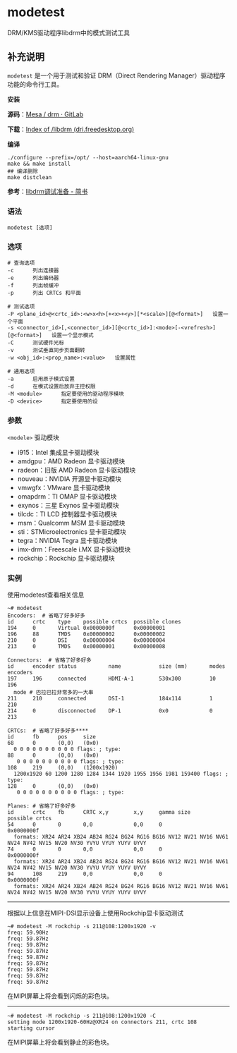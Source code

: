 modetest
===

DRM/KMS驱动程序libdrm中的模式测试工具

## 补充说明

`modetest` 是一个用于测试和验证 DRM（Direct Rendering Manager）驱动程序功能的命令行工具。

**安装**

**源码**：[Mesa / drm · GitLab](https://gitlab.freedesktop.org/mesa/drm)

**下载**：[Index of /libdrm (dri.freedesktop.org)](https://dri.freedesktop.org/libdrm/)

**编译**
```shell
./configure --prefix=/opt/ --host=aarch64-linux-gnu
make && make install
## 编译删除
make distclean
```

**参考**：[libdrm调试准备 - 简书](https://www.jianshu.com/p/a9152ca3e7ab)


### 语法

```shell
modetest [选项]
```

### 选项

```shell
# 查询选项
-c      列出连接器
-e      列出编码器
-f      列出帧缓冲
-p      列出 CRTCs 和平面

# 测试选项
-P <plane_id>@<crtc_id>:<w>x<h>[+<x>+<y>][*<scale>][@<format>]   设置一个平面
-s <connector_id>[,<connector_id>][@<crtc_id>]:<mode>[-<vrefresh>][@<format>]   设置一个显示模式
-C      测试硬件光标
-v      测试垂直同步页面翻转
-w <obj_id>:<prop_name>:<value>   设置属性

# 通用选项
-a      启用原子模式设置
-d      在模式设置后放弃主控权限
-M <module>      指定要使用的驱动程序模块
-D <device>      指定要使用的设
```

### 参数

`<modele>` 驱动模块

- i915：Intel 集成显卡驱动模块
- amdgpu：AMD Radeon 显卡驱动模块
- radeon：旧版 AMD Radeon 显卡驱动模块
- nouveau：NVIDIA 开源显卡驱动模块
- vmwgfx：VMware 显卡驱动模块
- omapdrm：TI OMAP 显卡驱动模块
- exynos：三星 Exynos 显卡驱动模块
- tilcdc：TI LCD 控制器显卡驱动模块
- msm：Qualcomm MSM 显卡驱动模块
- sti：STMicroelectronics 显卡驱动模块
- tegra：NVIDIA Tegra 显卡驱动模块
- imx-drm：Freescale i.MX 显卡驱动模块
- rockchip：Rockchip 显卡驱动模块

### 实例

使用modetest查看相关信息
```shell
~# modetest
Encoders:  # 省略了好多好多
id      crtc    type    possible crtcs  possible clones
194     0       Virtual 0x0000000f      0x00000001
196     88      TMDS    0x00000002      0x00000002
210     0       DSI     0x00000004      0x00000004
213     0       TMDS    0x00000001      0x00000008

Connectors:  # 省略了好多好多
id      encoder status          name            size (mm)       modes   encoders
197     196     connected       HDMI-A-1        530x300         10      196
  mode # 巴拉巴拉非常多的一大串
211     210     connected       DSI-1           184x114         1       210
214     0       disconnected    DP-1            0x0             0       213

CRTCs:  # 省略了好多好多****
id      fb      pos     size
68      0       (0,0)   (0x0)
  0 0 0 0 0 0 0 0 0 0 flags: ; type:
88      0       (0,0)   (0x0)
   0 0 0 0 0 0 0 0 0 0 flags: ; type:
108     219     (0,0)   (1200x1920)
  1200x1920 60 1200 1280 1284 1344 1920 1955 1956 1981 159400 flags: ; type:
128     0       (0,0)   (0x0)
   0 0 0 0 0 0 0 0 0 0 flags: ; type:

Planes: # 省略了好多好多
id      crtc    fb      CRTC x,y        x,y     gamma size      possible crtcs
54      0       0       0,0             0,0     0               0x0000000f
  formats: XR24 AR24 XB24 AB24 RG24 BG24 RG16 BG16 NV12 NV21 NV16 NV61 NV24 NV42 NV15 NV20 NV30 YVYU VYUY YUYV UYVY
74      0       0       0,0             0,0     0               0x0000000f
  formats: XR24 AR24 XB24 AB24 RG24 BG24 RG16 BG16 NV12 NV21 NV16 NV61 NV24 NV42 NV15 NV20 NV30 YVYU VYUY YUYV UYVY
94      108     219     0,0             0,0     0               0x0000000f
  formats: XR24 AR24 XB24 AB24 RG24 BG24 RG16 BG16 NV12 NV21 NV16 NV61 NV24 NV42 NV15 NV20 NV30 YVYU VYUY YUYV UYVY

```

------

根据以上信息在MIPI-DSI显示设备上使用Rockchip显卡驱动测试

```shell
~# modetest -M rockchip -s 211@108:1200x1920 -v
freq: 59.90Hz
freq: 59.87Hz
freq: 59.87Hz
freq: 59.87Hz
freq: 59.87Hz
freq: 59.87Hz
freq: 59.87Hz
freq: 59.87Hz
freq: 59.87Hz
```

在MIPI屏幕上将会看到闪烁的彩色块。

------

```shell
~# modetest -M rockchip -s 211@108:1200x1920 -C
setting mode 1200x1920-60Hz@XR24 on connectors 211, crtc 108
starting cursor
```

在MIPI屏幕上将会看到静止的彩色块。


